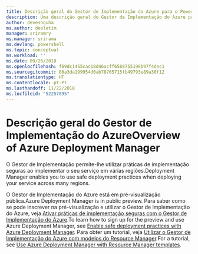 ```yaml
---
title: Descrição geral do Gestor de Implementação do Azure para o PowerShell | Microsoft Docs
description: Uma descrição geral do Gestor de Implementação do Azure para o PowerShell com ligações para a instalação e configuração.
author: deveshguha
ms.author: deoletim
manager: sriramry
ms.manager: srirama
ms.devlang: powershell
ms.topic: conceptual
ms.workload: ''
ms.date: 09/26/2018
ms.openlocfilehash: f69dc1455cac18d46acff6588755198b97f4dec1
ms.sourcegitcommit: 80a3da199954d0ab78765715fb49793e89a30f12
ms.translationtype: HT
ms.contentlocale: pt-PT
ms.lasthandoff: 11/22/2018
ms.locfileid: "52257895"
---
```

# <a name="overview-of-azure-deployment-manager"></a><span data-ttu-id="94e05-103">Descrição geral do Gestor de Implementação do Azure</span><span class="sxs-lookup"><span data-stu-id="94e05-103">Overview of Azure Deployment Manager</span></span>

<span data-ttu-id="94e05-104">O Gestor de Implementação permite-lhe utilizar práticas de implementação seguras ao implementar o seu serviço em várias regiões.</span><span class="sxs-lookup"><span data-stu-id="94e05-104">Deployment Manager enables you to use safe deployment practices when deploying your service across many regions.</span></span>

<span data-ttu-id="94e05-105">O Gestor de Implementação do Azure está em pré-visualização pública.</span><span class="sxs-lookup"><span data-stu-id="94e05-105">Azure Deployment Manager is in public preview.</span></span> <span data-ttu-id="94e05-106">Para saber como se pode inscrever na pré-visualização e utilizar o Gestor de Implementação do Azure, veja [Ativar práticas de implementação seguras com o Gestor de Implementação do Azure](https://docs.microsoft.com/en-us/azure/azure-resource-manager/deployment-manager-overview).</span><span class="sxs-lookup"><span data-stu-id="94e05-106">To learn how to sign up for the preview and use Azure Deployment Manager, see [Enable safe deployment practices with Azure Deployment Manager](https://docs.microsoft.com/en-us/azure/azure-resource-manager/deployment-manager-overview).</span></span> <span data-ttu-id="94e05-107">Para obter um tutorial, veja [Utilizar o Gestor de Implementação do Azure com modelos do Resource Manager](https://docs.microsoft.com/en-us/azure/azure-resource-manager/deployment-manager-tutorial).</span><span class="sxs-lookup"><span data-stu-id="94e05-107">For a tutorial, see [Use Azure Deployment Manager with Resource Manager templates](https://docs.microsoft.com/en-us/azure/azure-resource-manager/deployment-manager-tutorial).</span></span>